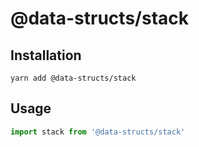 # @data-structs/stack

## Installation
`yarn add @data-structs/stack`

## Usage
```js
import stack from '@data-structs/stack'
```